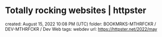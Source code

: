 # Totally rocking websites | httpster

created: August 15, 2022 10:08 PM (UTC)
folder: BOOKMRKS-MTHRFCKR / DEV-MTHRFCKR / Dev Web
tags: webdev
url: https://httpster.net/2022/may